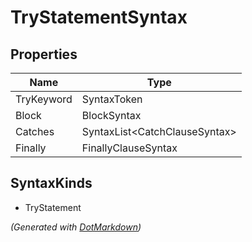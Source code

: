 # TryStatementSyntax

## Properties

| Name       | Type                           |
| ---------- | ------------------------------ |
| TryKeyword | SyntaxToken                    |
| Block      | BlockSyntax                    |
| Catches    | SyntaxList\<CatchClauseSyntax> |
| Finally    | FinallyClauseSyntax            |

## SyntaxKinds

* TryStatement

*\(Generated with [DotMarkdown](http://github.com/JosefPihrt/DotMarkdown)\)*